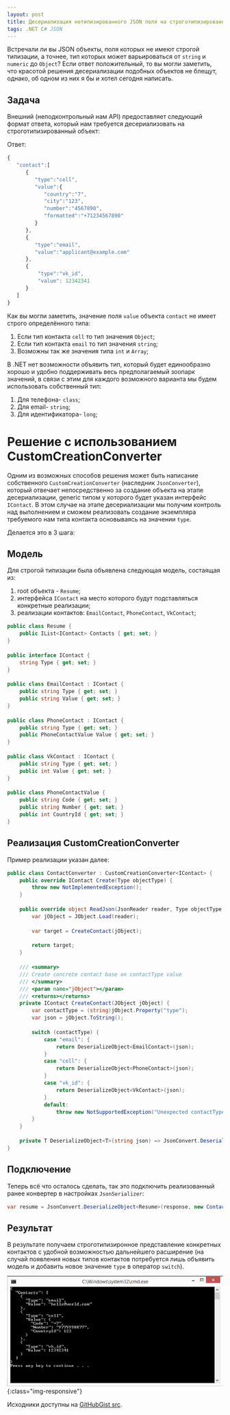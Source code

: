 ```yaml
---
layout: post
title: Десериализация нетипизированного JSON поля на строготипизированный объект .NET с использованием Newtonsoft.Json
tags: .NET C# JSON
---
```


Встречали ли вы JSON объекты, поля которых не имеют строгой типизации, а точнее, тип которых может варьироваться от `string` и `numeric` до `Object`? Если ответ положительный, то вы могли заметить, что красотой решения десериализации подобных объектов не блещут, однако, об одном из них я бы и хотел сегодня написать.

## Задача

Внешний (неподконтрольный нам API) предоставляет следующий формат ответа, который нам требуется десериализовать на строготипизированный объект:

Ответ:

```javascript
{
   "contact":[
      {
         "type":"cell",
         "value":{
            "country":"7",
            "city":"123",
            "number":"4567890",
            "formatted":"+71234567890"
         }
      },
      {
         "type":"email",
         "value":"applicant@example.com"
      },
      {
          "type":"vk_id",
          "value": 12342341
      }
   ]
}
```

Как вы могли заметить, значение поля `value` объекта `contact` не имеет строго определённого типа:

1. Если тип контакта `cell` то тип значения `Object`;
2. Если тип контакта `email` то тип значения `string`;
3. Возможны так же значения типа `int` и `Array`;

В .NET нет возможности объявить тип, который будет единообразно хорошо и удобно поддерживать весь предполагаемый зоопарк значений, в связи с этим для каждого возможного варианта мы будем использовать собственный тип:

1. Для телефона- `class`; 
2. Для email- `string`;
3. Для идентификатора- `long`;

# Решение с использованием CustomCreationConverter

Одним из возможных способов решения может быть написание собственного `CustomCreationConverter` (наследник `JsonConverter`), который отвечает непосредственно за создание объекта на этапе десериализации, generic типом у которого будет указан интерфейс `IContact`. В этом случае на этапе десериализации мы получим контроль над выполнением и сможем реализовать создание экземпляра требуемого нам типа контакта основываясь на значении `type`.

Делается это в 3 шага:

## Модель

Для строгой типизации была объявлена следующая модель, состаящая из:

1. root объекта - `Resume`;
2. интерфейса `IContact` на место которого будут подставляться конкретные реализации;
3. реализации контактов: `EmailContact`, `PhoneContact`, `VkContact`;

```csharp
public class Resume {
    public IList<IContact> Contacts { get; set; }
}

public interface IContact {
    string Type { get; set; }
}

public class EmailContact : IContact {
    public string Type { get; set; }
    public string Value { get; set; }
}

public class PhoneContact : IContact {
    public string Type { get; set; }
    public PhoneContactValue Value { get; set; }
}

public class VkContact : IContact {
    public string Type { get; set; }
    public int Value { get; set; }
}

public class PhoneContactValue {
    public string Code { get; set; }
    public string Number { get; set; }
    public int CountryId { get; set; }
}
```

## Реализация CustomCreationConverter

Пример реализации указан далее:

```csharp
public class ContactConverter : CustomCreationConverter<IContact> {
    public override IContact Create(Type objectType) {
        throw new NotImplementedException();
    }

    public override object ReadJson(JsonReader reader, Type objectType, object existingValue, JsonSerializer serializer) {
        var jObject = JObject.Load(reader);

        var target = CreateContact(jObject);

        return target;
    }

    /// <summary>
    /// Create concrete contact base on contactType value
    /// </summary>
    /// <param name="jObject"></param>
    /// <returns></returns>
    private IContact CreateContact(JObject jObject) {
        var contactType = (string)jObject.Property("type");
        var json = jObject.ToString();

        switch (contactType) {
            case "email": {
                return DeserializeObject<EmailContact>(json);
            }
            case "cell": {
                return DeserializeObject<PhoneContact>(json);
            }
            case "vk_id": {
                return DeserializeObject<VkContact>(json);
            }
            default:
                throw new NotSupportedException("Unexpected contactType: " + contactType);
        }
    }

    private T DeserializeObject<T>(string json) => JsonConvert.DeserializeObject<T>(json);
}
```

## Подключение 

Теперь всё что осталось сделать, так это подключить реализованный ранее конвертер в настройках `JsonSerializer`:

```csharp
var resume = JsonConvert.DeserializeObject<Resume>(response, new ContactConverter());
```

## Результат

В результате получаем строготипизиронное представление конкретных контактов с удобной возможностью дальнейшего расширение (на случай появления новых типов контактов потребуется лишь объявить модель и добавить новое значение `type` в оператор `switch`).

![mt event](/images/post/deserialize_json_multiple.png){:class="img-responsive"}

Исходники доступны на [GitHubGist src](https://gist.github.com/FSou1/daeff50471419de025f7dab9c744df1c).